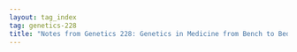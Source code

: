 ```yaml
---
layout: tag_index
tag: genetics-228
title: "Notes from Genetics 228: Genetics in Medicine from Bench to Bedside at Harvard Medical School"
---
```


